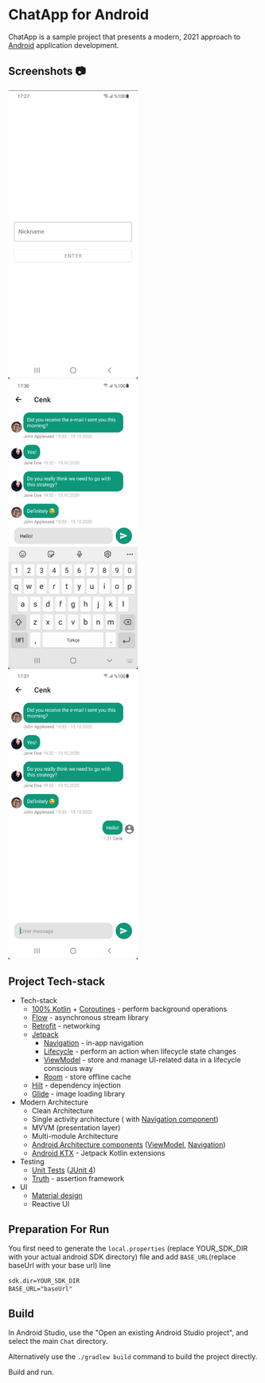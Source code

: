 # ChatApp for Android

ChatApp is a sample project that presents a modern, 2021 approach to [Android](https://en.wikipedia.org/wiki/Android_(operating_system)) application development.

## Screenshots 📷
<img src="/art/art-1.png" width="260"> &emsp;<img src="/art/art-4.png" width="260"> &emsp;<img src="/art/art-5.png" width="260">

## Project Tech-stack

* Tech-stack
    * [100% Kotlin](https://kotlinlang.org/) + [Coroutines](https://kotlinlang.org/docs/reference/coroutines-overview.html) - perform background operations
    * [Flow](https://developer.android.com/kotlin/flow) - asynchronous stream library
    * [Retrofit](https://square.github.io/retrofit/) - networking
    * [Jetpack](https://developer.android.com/jetpack)
        * [Navigation](https://developer.android.com/topic/libraries/architecture/navigation/) - in-app navigation
        * [Lifecycle](https://developer.android.com/topic/libraries/architecture/lifecycle) - perform an action when lifecycle state changes
        * [ViewModel](https://developer.android.com/topic/libraries/architecture/viewmodel) - store and manage UI-related data in a lifecycle conscious way
        * [Room](https://developer.android.com/jetpack/androidx/releases/room) - store offline cache
    * [Hilt](https://dagger.dev/hilt/) - dependency injection
    * [Glide](https://bumptech.github.io/glide/) - image loading library
* Modern Architecture
    * Clean Architecture
    * Single activity architecture ( with [Navigation component](https://developer.android.com/guide/navigation/navigation-getting-started))
    * MVVM (presentation layer)
    * Multi-module Architecture
    * [Android Architecture components](https://developer.android.com/topic/libraries/architecture) ([ViewModel](https://developer.android.com/topic/libraries/architecture/livedata), [Navigation](https://developer.android.com/jetpack/androidx/releases/navigation))
    * [Android KTX](https://developer.android.com/kotlin/ktx) - Jetpack Kotlin extensions
* Testing
    * [Unit Tests](https://en.wikipedia.org/wiki/Unit_testing) ([JUnit 4](https://junit.org/junit4/))
    * [Truth](https://truth.dev/) - assertion framework
* UI
    * [Material design](https://material.io/design)
    * Reactive UI

## Preparation For Run
You first need to generate the `local.properties` (replace YOUR_SDK_DIR with
your actual android SDK directory) file and add `BASE_URL`(replace baseUrl with your base url) line

    sdk.dir=YOUR_SDK_DIR
    BASE_URL="baseUrl"

## Build

In Android Studio, use the "Open an existing Android Studio project", and select the main `Chat` directory.

Alternatively use the `./gradlew build` command to build the project directly.

Build and run.